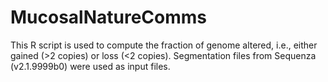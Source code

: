 # MucosalNatureComms

This R script is used to compute the fraction of genome altered, i.e., either gained (>2 copies) or loss (<2 copies). Segmentation files from Sequenza (v2.1.9999b0) were used as input files.
